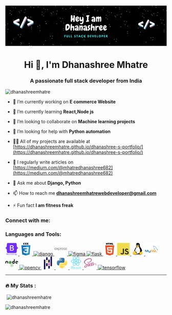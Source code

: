 [![MasterHead](https://github.com/dhanashreemhatre/dhanashreemhatre/blob/0fb496622cbe651591d0b739e3d0b1c4089bfeaa/Hey%20I%20am%20Dhanashree.gif)](https://github.com/dhanashreemhatre)
<h1 align="center">Hi 👋, I'm Dhanashree Mhatre</h1>
<h3 align="center">A passionate full stack developer from India</h3>

<p align="left"> <img src="https://komarev.com/ghpvc/?username=dhanashreemhatre&label=Profile%20views&color=0e75b6&style=flat" alt="dhanashreemhatre" /> </p>

- 🔭 I’m currently working on **E commerce Website**

- 🌱 I’m currently learning **React,Node js**

- 👯 I’m looking to collaborate on **Machine learning projects**

- 🤝 I’m looking for help with **Python automation**

- 👨‍💻 All of my projects are available at [https://dhanashreemhatre.github.io/dhanashree-s-portfolio/](https://dhanashreemhatre.github.io/dhanashree-s-portfolio/)

- 📝 I regularly write articles on [https://medium.com/@mhatredhanashree682](https://medium.com/@mhatredhanashree682)

- 💬 Ask me about **Django, Python**

- 📫 How to reach me **dhanashreemhatrewebdeveloper@gmail.com**

- ⚡ Fun fact **I am fitness freak**

<h3 align="left">Connect with me:</h3>
<p align="left">
</p>

<h3 align="left">Languages and Tools:</h3>
<p align="left"> <a href="https://getbootstrap.com" target="_blank" rel="noreferrer"> <img src="https://raw.githubusercontent.com/devicons/devicon/master/icons/bootstrap/bootstrap-plain-wordmark.svg" alt="bootstrap" width="40" height="40"/> </a> <a href="https://www.w3schools.com/css/" target="_blank" rel="noreferrer"> <img src="https://raw.githubusercontent.com/devicons/devicon/master/icons/css3/css3-original-wordmark.svg" alt="css3" width="40" height="40"/> </a> <a href="https://www.djangoproject.com/" target="_blank" rel="noreferrer"> <img src="https://cdn.worldvectorlogo.com/logos/django.svg" alt="django" width="40" height="40"/> </a> <a href="https://expressjs.com" target="_blank" rel="noreferrer"> <img src="https://raw.githubusercontent.com/devicons/devicon/master/icons/express/express-original-wordmark.svg" alt="express" width="40" height="40"/> </a> <a href="https://www.figma.com/" target="_blank" rel="noreferrer"> <img src="https://www.vectorlogo.zone/logos/figma/figma-icon.svg" alt="figma" width="40" height="40"/> </a> <a href="https://flask.palletsprojects.com/" target="_blank" rel="noreferrer"> <img src="https://www.vectorlogo.zone/logos/pocoo_flask/pocoo_flask-icon.svg" alt="flask" width="40" height="40"/> </a> <a href="https://www.w3.org/html/" target="_blank" rel="noreferrer"> <img src="https://raw.githubusercontent.com/devicons/devicon/master/icons/html5/html5-original-wordmark.svg" alt="html5" width="40" height="40"/> </a> <a href="https://developer.mozilla.org/en-US/docs/Web/JavaScript" target="_blank" rel="noreferrer"> <img src="https://raw.githubusercontent.com/devicons/devicon/master/icons/javascript/javascript-original.svg" alt="javascript" width="40" height="40"/> </a> <a href="https://www.linux.org/" target="_blank" rel="noreferrer"> <img src="https://raw.githubusercontent.com/devicons/devicon/master/icons/linux/linux-original.svg" alt="linux" width="40" height="40"/> </a> <a href="https://www.mysql.com/" target="_blank" rel="noreferrer"> <img src="https://raw.githubusercontent.com/devicons/devicon/master/icons/mysql/mysql-original-wordmark.svg" alt="mysql" width="40" height="40"/> </a> <a href="https://nodejs.org" target="_blank" rel="noreferrer"> <img src="https://raw.githubusercontent.com/devicons/devicon/master/icons/nodejs/nodejs-original-wordmark.svg" alt="nodejs" width="40" height="40"/> </a> <a href="https://opencv.org/" target="_blank" rel="noreferrer"> <img src="https://www.vectorlogo.zone/logos/opencv/opencv-icon.svg" alt="opencv" width="40" height="40"/> </a> <a href="https://pandas.pydata.org/" target="_blank" rel="noreferrer"> <img src="https://raw.githubusercontent.com/devicons/devicon/2ae2a900d2f041da66e950e4d48052658d850630/icons/pandas/pandas-original.svg" alt="pandas" width="40" height="40"/> </a> <a href="https://www.python.org" target="_blank" rel="noreferrer"> <img src="https://raw.githubusercontent.com/devicons/devicon/master/icons/python/python-original.svg" alt="python" width="40" height="40"/> </a> <a href="https://reactjs.org/" target="_blank" rel="noreferrer"> <img src="https://raw.githubusercontent.com/devicons/devicon/master/icons/react/react-original-wordmark.svg" alt="react" width="40" height="40"/> </a> <a href="https://sass-lang.com" target="_blank" rel="noreferrer"> <img src="https://raw.githubusercontent.com/devicons/devicon/master/icons/sass/sass-original.svg" alt="sass" width="40" height="40"/> </a> <a href="https://www.tensorflow.org" target="_blank" rel="noreferrer"> <img src="https://www.vectorlogo.zone/logos/tensorflow/tensorflow-icon.svg" alt="tensorflow" width="40" height="40"/> </a> </p>
<hr>

### :fire: My Stats :

<div style="text-align:center>
<p><img align="center" src="https://github-readme-streak-stats.herokuapp.com/?user=dhanashreemhatre&theme=dark&stroke=2A3169&sideLabels=5550A1&dates=B9B0EB" alt="dhanashreemhatre" /></p>


<p>&nbsp;<img align="center" src="https://github-readme-stats.vercel.app/api?username=dhanashreemhatre&show_icons=true&locale=en&theme=dark&stroke=2A3169&sideLabels=5550A1&dates=B9B0EB" alt="dhanashreemhatre" /></p>

<p><img align="left" src="https://github-readme-stats.vercel.app/api/top-langs?username=dhanashreemhatre&show_icons=true&locale=en&layout=compact&theme=dark&stroke=2A3169&sideLabels=5550A1&dates=B9B0EB"alt="dhanashreemhatre" /></p>

</div>

